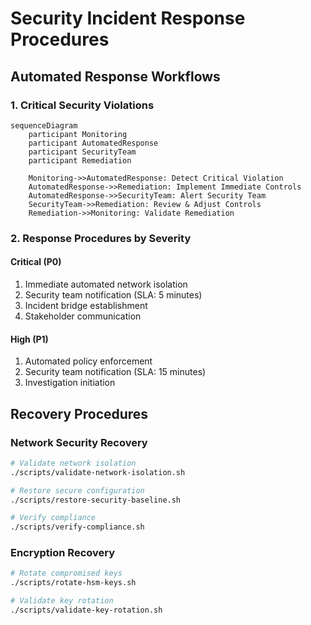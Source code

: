 # Security Incident Response Procedures

## Automated Response Workflows

### 1. Critical Security Violations
```mermaid
sequenceDiagram
    participant Monitoring
    participant AutomatedResponse
    participant SecurityTeam
    participant Remediation
    
    Monitoring->>AutomatedResponse: Detect Critical Violation
    AutomatedResponse->>Remediation: Implement Immediate Controls
    AutomatedResponse->>SecurityTeam: Alert Security Team
    SecurityTeam->>Remediation: Review & Adjust Controls
    Remediation->>Monitoring: Validate Remediation
```

### 2. Response Procedures by Severity

#### Critical (P0)
1. Immediate automated network isolation
2. Security team notification (SLA: 5 minutes)
3. Incident bridge establishment
4. Stakeholder communication

#### High (P1)
1. Automated policy enforcement
2. Security team notification (SLA: 15 minutes)
3. Investigation initiation

## Recovery Procedures

### Network Security Recovery
```bash
# Validate network isolation
./scripts/validate-network-isolation.sh

# Restore secure configuration
./scripts/restore-security-baseline.sh

# Verify compliance
./scripts/verify-compliance.sh
```

### Encryption Recovery
```bash
# Rotate compromised keys
./scripts/rotate-hsm-keys.sh

# Validate key rotation
./scripts/validate-key-rotation.sh
```